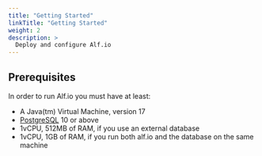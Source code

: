 ```yaml
---
title: "Getting Started"
linkTitle: "Getting Started"
weight: 2
description: >
  Deploy and configure Alf.io
---
```


## Prerequisites

In order to run Alf.io you must have at least:

- A Java(tm) Virtual Machine, version 17
- [PostgreSQL](https://postgresql.org) 10 or above
- 1vCPU, 512MB of RAM, if you use an external database
- 1vCPU, 1GB of RAM, if you run both alf.io and the database on the same machine
